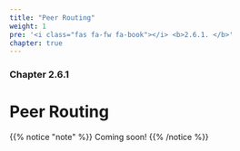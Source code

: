 ```yaml
---
title: "Peer Routing"
weight: 1
pre: '<i class="fas fa-fw fa-book"></i> <b>2.6.1. </b>'
chapter: true
---
```


### Chapter 2.6.1

# Peer Routing

{{% notice "note" %}}
Coming soon!
{{% /notice %}}
